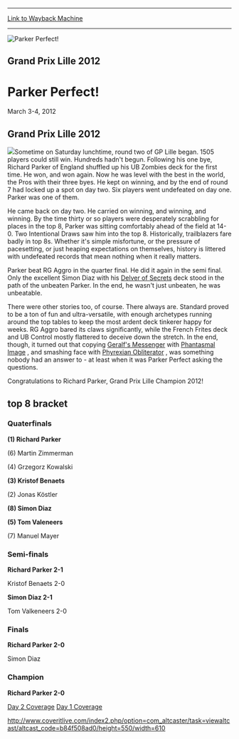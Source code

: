 
---
[Link to Wayback Machine](https://web.archive.org/web/20160503165406/http://magic.wizards.com/en/events/coverage/gplil12)

[_metadata_:description]:- "Grand Prix Lille 2012"
[_metadata_:generator]:- "Drupal 7 (http://drupal.org)"
[_metadata_:node]:- "463476"
[_metadata_:source]:- "div-block-system-main"
[_metadata_:title]:- "Parker Perfect!"
[_metadata_:wayback_capture_timestamp]:- "2016-05-03 16:54:06"
[_metadata_:wayback_raw_url]:- "https://web.archive.org/web/20160503165406id_/http://magic.wizards.com/en/events/coverage/gplil12"
[_metadata_:wayback_url]:- "http://magic.wizards.com/en/events/coverage/gplil12"
---







![Parker Perfect!](https://media.magic.wizards.com/images/banner/large_1_4.jpg)





Grand Prix Lille 2012
---------------------


Parker Perfect!
===============




March 3-4, 2012












Grand Prix Lille 2012
---------------------


![](https://media.magic.wizards.com/image_legacy_migration/mtg/images/daily/events/gplil12/trophy_shot.jpg)Sometime on Saturday lunchtime, round two of GP Lille began. 1505 players could still win. Hundreds hadn't begun. Following his one bye, Richard Parker of England shuffled up his UB Zombies deck for the first time. He won, and won again. Now he was level with the best in the world, the Pros with their three byes. He kept on winning, and by the end of round 7 had locked up a spot on day two. Six players went undefeated on day one. Parker was one of them.


He came back on day two. He carried on winning, and winning, and winning. By the time thirty or so players were desperately scrabbling for places in the top 8, Parker was sitting comfortably ahead of the field at 14-0. Two Intentional Draws saw him into the top 8. Historically, trailblazers fare badly in top 8s. Whether it's simple misfortune, or the pressure of pacesetting, or just heaping expectations on themselves, history is littered with undefeated records that mean nothing when it really matters.


Parker beat RG Aggro in the quarter final. He did it again in the semi final. Only the excellent Simon Diaz with his [Delver of Secrets](http://gatherer.wizards.com/Pages/Card/Details.aspx?name=Delver+of+Secrets) deck stood in the path of the unbeaten Parker. In the end, he wasn't just unbeaten, he was unbeatable.


There were other stories too, of course. There always are. Standard proved to be a ton of fun and ultra-versatile, with enough archetypes running around the top tables to keep the most ardent deck tinkerer happy for weeks. RG Aggro bared its claws significantly, while the French Frites deck and UB Control mostly flattered to deceive down the stretch. In the end, though, it turned out that copying [Geralf's Messenger](http://gatherer.wizards.com/Pages/Card/Details.aspx?name=Geralf%27s+Messenger) with [Phantasmal Image](http://gatherer.wizards.com/Pages/Card/Details.aspx?name=Phantasmal+Image) , and smashing face with [Phyrexian Obliterator](http://gatherer.wizards.com/Pages/Card/Details.aspx?name=Phyrexian+Obliterator) , was something nobody had an answer to - at least when it was Parker Perfect asking the questions.


Congratulations to Richard Parker, Grand Prix Lille Champion 2012!


top 8 bracket
-------------





### Quaterfinals





**(1) Richard Parker**




(6) Martin Zimmerman






(4) Grzegorz Kowalski




**(3) Kristof Benaets** 






(2) Jonas Köstler




**(8) Simon Diaz** 






**(5) Tom Valeneers**




(7) Manuel Mayer







### Semi-finals





**Richard Parker 2-1**




Kristof Benaets 2-0






**Simon Diaz 2-1**




Tom Valkeneers 2-0







### Finals





**Richard Parker 2-0** 




Simon Diaz







### Champion





**Richard Parker 2-0** 









[Day 2 Coverage](/en/articles/archive/event-coverage/grand-prix-lille-day-2-blog-2012-03-03)   [Day 1 Coverage](/en/articles/archive/event-coverage/grand-prix-lille-day-1-blog-2012-03-03) 

<http://www.coveritlive.com/index2.php/option=com_altcaster/task=viewaltcast/altcast_code=b84f508ad0/height=550/width=610>  

 


